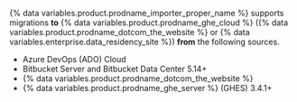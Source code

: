 {% data variables.product.prodname_importer_proper_name %} supports migrations **to** {% data variables.product.prodname_ghe_cloud %} ({% data variables.product.prodname_dotcom_the_website %} or {% data variables.enterprise.data_residency_site %}) **from** the following sources.

* Azure DevOps (ADO) Cloud
* Bitbucket Server and Bitbucket Data Center 5.14+
* {% data variables.product.prodname_dotcom_the_website %}
* {% data variables.product.prodname_ghe_server %} (GHES) 3.4.1+
